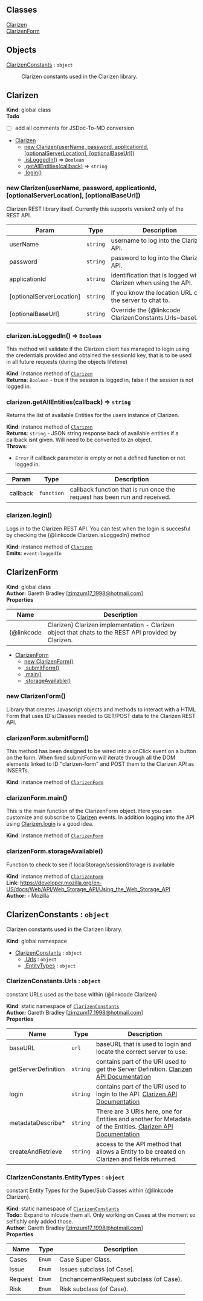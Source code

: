 ## Classes

<dl>
<dt><a href="#Clarizen">Clarizen</a></dt>
<dd></dd>
<dt><a href="#ClarizenForm">ClarizenForm</a></dt>
<dd></dd>
</dl>

## Objects

<dl>
<dt><a href="#ClarizenConstants">ClarizenConstants</a> : <code>object</code></dt>
<dd><p>Clarizen constants used in the Clarizen library.</p>
</dd>
</dl>

<a name="Clarizen"></a>
## Clarizen
**Kind**: global class  
**Todo**

- [ ] add all comments for JSDoc-To-MD conversion


* [Clarizen](#Clarizen)
    * [new Clarizen(userName, password, applicationId, [optionalServerLocation], [optionalBaseUrl])](#new_Clarizen_new)
    * [.isLoggedIn()](#Clarizen+isLoggedIn) ⇒ <code>Boolean</code>
    * [.getAllEntities(callback)](#Clarizen+getAllEntities) ⇒ <code>string</code>
    * [.login()](#Clarizen+login)

<a name="new_Clarizen_new"></a>
### new Clarizen(userName, password, applicationId, [optionalServerLocation], [optionalBaseUrl])
Clarizen REST library itself. Currently this supports version2 only of the REST API.


| Param | Type | Description |
| --- | --- | --- |
| userName | <code>string</code> | username to log into the Clarizen API. |
| password | <code>string</code> | password to log into the Clarizen API. |
| applicationId | <code>string</code> | identification that is logged with Clarizen when using the API. |
| [optionalServerLocation] | <code>string</code> | If you know the location URL of the server to chat to. |
| [optionalBaseUrl] | <code>string</code> | Override the {@linkcode ClarizenConstants.Urls~baseURL} |

<a name="Clarizen+isLoggedIn"></a>
### clarizen.isLoggedIn() ⇒ <code>Boolean</code>
This method will validate if the Clarizen client has managed to loginusing the credentials provided and obtained the sessionId key, that is tobe used in all future requests (during the objects lifetime)

**Kind**: instance method of <code>[Clarizen](#Clarizen)</code>  
**Returns**: <code>Boolean</code> - true if the session is logged in, false if the session is not logged in.  
<a name="Clarizen+getAllEntities"></a>
### clarizen.getAllEntities(callback) ⇒ <code>string</code>
Returns the list of available Entities for the users instance of Clarizen.

**Kind**: instance method of <code>[Clarizen](#Clarizen)</code>  
**Returns**: <code>string</code> - JSON string response back of available entities if a callback isnt given. Will need to be converted to zn object.  
**Throws**:

- <code>Error</code> if callback parameter is empty or not a defined function or not logged in.


| Param | Type | Description |
| --- | --- | --- |
| callback | <code>function</code> | callback function that is run once the request has been run and received. |

<a name="Clarizen+login"></a>
### clarizen.login()
Logs in to the Clarizen REST API. You can test when the login is succesful by checking the {@linkcode Clarizen.isLoggedIn} method

**Kind**: instance method of <code>[Clarizen](#Clarizen)</code>  
**Emits**: <code>event:loggedIn</code>  
<a name="ClarizenForm"></a>
## ClarizenForm
**Kind**: global class  
**Author:** Gareth Bradley [zimzum17_1998@hotmail.com]  
**Properties**

| Name | Description |
| --- | --- |
| {@linkcode | Clarizen}   Clarizen implementation -   Clarizen object that chats to the REST API provided by Clarizen. |


* [ClarizenForm](#ClarizenForm)
    * [new ClarizenForm()](#new_ClarizenForm_new)
    * [.submitForm()](#ClarizenForm+submitForm)
    * [.main()](#ClarizenForm+main)
    * [.storageAvailable()](#ClarizenForm+storageAvailable)

<a name="new_ClarizenForm_new"></a>
### new ClarizenForm()
Library that creates Javascript objects and methods to interact with aHTML Form that uses ID's/Classes needed to GET/POST data to the ClarizenREST API.

<a name="ClarizenForm+submitForm"></a>
### clarizenForm.submitForm()
This method has been designed to be wired into a onClick event on a button on the form. When fired submitForm will iterate throughall the DOM elements linked to ID "clarizen-form" and POST themto the Clarizen API as INSERTs.

**Kind**: instance method of <code>[ClarizenForm](#ClarizenForm)</code>  
<a name="ClarizenForm+main"></a>
### clarizenForm.main()
This is the main function of the ClarizenForm object. Here you can customizeand subscribe to [Clarizen](#Clarizen) events. In addition logging into the API using [Clarizen.login](Clarizen.login)is a good idea.

**Kind**: instance method of <code>[ClarizenForm](#ClarizenForm)</code>  
<a name="ClarizenForm+storageAvailable"></a>
### clarizenForm.storageAvailable()
Function to check to see if localStorage/sessionStorage is available

**Kind**: instance method of <code>[ClarizenForm](#ClarizenForm)</code>  
**Link**: https://developer.mozilla.org/en-US/docs/Web/API/Web_Storage_API/Using_the_Web_Storage_API  
**Author:** - Mozilla  
<a name="ClarizenConstants"></a>
## ClarizenConstants : <code>object</code>
Clarizen constants used in the Clarizen library.

**Kind**: global namespace  

* [ClarizenConstants](#ClarizenConstants) : <code>object</code>
    * [.Urls](#ClarizenConstants.Urls) : <code>object</code>
    * [.EntityTypes](#ClarizenConstants.EntityTypes) : <code>object</code>

<a name="ClarizenConstants.Urls"></a>
### ClarizenConstants.Urls : <code>object</code>
constant URLs used as the base within {@linkcode Clarizen}

**Kind**: static namespace of <code>[ClarizenConstants](#ClarizenConstants)</code>  
**Author:** Gareth Bradley [zimzum17_1998@hotmail.com]  
**Properties**

| Name | Type | Description |
| --- | --- | --- |
| baseURL | <code>url</code> | baseURL that is used to login and locate the correct server to use. |
| getServerDefinition | <code>string</code> | contains part of the URI used to get the Server Definition. [Clarizen API Documentation](https://api.clarizen.com/V2.0/services/authentication/GetServerDefinition) |
| login | <code>string</code> | contains part of the URI used to login to the API. [Clarizen API Documentation](https://api.clarizen.com/V2.0/services/authentication/Login) |
| metadataDescribe* | <code>string</code> | There are 3 URIs here, one for Entities and another for Metadata of the Entities. [Clarizen API Documentation](https://api.clarizen.com/V2.0/services/#Metadata) |
| createAndRetrieve | <code>string</code> | access to the API method that allows a Entity to be created on Clarizen and fields returned. |

<a name="ClarizenConstants.EntityTypes"></a>
### ClarizenConstants.EntityTypes : <code>object</code>
constant Entity Types for the Super/Sub Classes within {@linkcode Clarizen}.

**Kind**: static namespace of <code>[ClarizenConstants](#ClarizenConstants)</code>  
**Todo:**: Expand to inlcude them all. Only working on Cases at the moment so selfishly only added those.  
**Author:** Gareth Bradley [zimzum17_1998@hotmail.com]  
**Properties**

| Name | Type | Description |
| --- | --- | --- |
| Cases | <code>Enum</code> | Case Super Class. |
| Issue | <code>Enum</code> | Issues subclass (of Case). |
| Request | <code>Enum</code> | EnchancementRequest subclass (of Case). |
| Risk | <code>Enum</code> | Risk subclass (of Case). |

